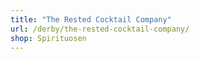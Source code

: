 ```yaml
---
title: "The Rested Cocktail Company"
url: /derby/the-rested-cocktail-company/
shop: Spirituosen
---
```


